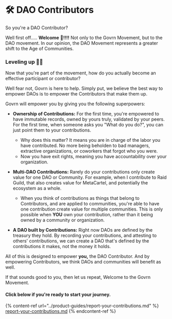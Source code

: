 # 🛠 DAO Contributors

So you're a DAO Contributor?

Well first off..... **Welcome** :wave:**!!!!**  Not only to the Govrn Movement, but to the DAO movement.  In our opinion, the DAO Movement represents a greater shift to the Age of Communities.

### Leveling up 🧗‍♂️

Now that you're part of the movement, how do you actually become an effective participant or contributor?&#x20;

Well fear not, Govrn is here to help.  Simply put, we believe the best way to empower DAOs is to empower the Contributors that make them up.

Govrn will empower you by giving you the following superpowers:

*   **Ownership of Contributions:**  For the first time, you're empowered to have immutable records, owned by yours truly, validated by your peers.  For the first time, when someone asks you "What do you do?", you can just point them to your contributions.

    * Why does this matter?  It means you are in charge of the labor you have contributed.  No more being beholden to bad managers, extractive organizations, or coworkers that forgot who you were. &#x20;
    * Now you have exit rights, meaning you have accountability over your organization.


*   **Multi-DAO Contributions:**  Rarely do your contributions only create value for one DAO or Community.  For example, when I contribute to Raid Guild, that also creates value for MetaCartel, and potentially the ecosystem as a whole.

    * When you think of contributions as things that belong to Contributors, and are applied to communities, you're able to have one contribution create value for multiple communities.  This is only possible when **YOU** own your contribution, rather than it being owned by a community or organization.


* **A DAO built by Contributions:**  Right now DAOs are defined by the treasury they hold.  By recording your contributions, and attesting to others' contributions, we can create a DAO that's defined by the contributions it makes, not the money it holds.

All of this is designed to empower **you,** the DAO Contributor.  And by empowering Contributors, we think DAOs and communities will benefit as well.

If that sounds good to you, then let us repeat, Welcome to the Govrn Movement.



#### Click below if you're ready to start your journey.

{% content-ref url="../product-guides/report-your-contributions.md" %}
[report-your-contributions.md](../product-guides/report-your-contributions.md)
{% endcontent-ref %}
